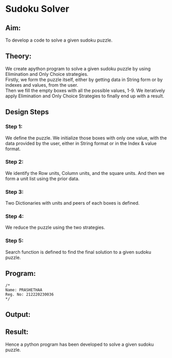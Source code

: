 # Sudoku Solver
## Aim:
To develop a code to solve a given sudoku puzzle.

## Theory:
We create apython program to solve a given sudoku puzzle by using Elimination and Only Choice strategies.<br>
Firstly, we form the puzzle itself, either by getting data in String form or by indexes and values, from the user.<br>
Then we fill the empty boxes with all the possible values, 1-9. We iteratively apply Elimination and Only Choice Strategies to finally end up with a result.

## Design Steps

### Step 1:
We define the puzzle. We initialize those boxes with only one value, with the data provided by the user, either in String format or in the Index & value format.
### Step 2:
We identify the Row units, Column units, and the square units. And then we form a unit list using the prior data. 
### Step 3:
Two Dictionaries with units and peers of each boxes is defined.
### Step 4:
We reduce the puzzle using the two strategies. 
### Step 5:
Search function is defined to find the final solution to a given sudoku puzzle.

## Program:
```
/*
Name: PRASHETHAA
Reg. No: 212220230036
*/
```

## Output:


## Result:
Hence a python program has been developed to solve a given sudoku puzzle.
